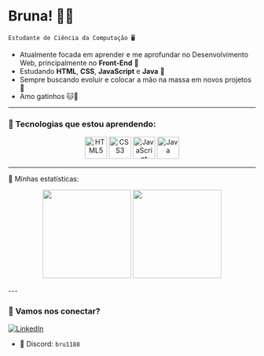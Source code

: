 # Bruna! 🌸✨

    Estudante de Ciência da Computação 🖥️

- Atualmente focada em aprender e me aprofundar no Desenvolvimento Web, principalmente no **Front-End** 🎀
- Estudando **HTML**, **CSS**, **JavaScript** e **Java** 💖  
- Sempre buscando evoluir e colocar a mão na massa em novos projetos 🌟
- Amo gatinhos 🐱🐾

---

### 🎀 Tecnologias que estou aprendendo:

<p align="center"> <img src="https://cdn.jsdelivr.net/gh/devicons/devicon@latest/icons/html5/html5-original.svg" alt="HTML5" width="45" height="45"/> <img src="https://cdn.jsdelivr.net/gh/devicons/devicon@latest/icons/css3/css3-original.svg" alt="CSS3" width="45" height="45"/> <img src="https://cdn.jsdelivr.net/gh/devicons/devicon@latest/icons/javascript/javascript-original.svg" alt="JavaScript" width="45" height="45"/> <img src="https://cdn.jsdelivr.net/gh/devicons/devicon@latest/icons/java/java-original.svg" alt="Java" width="45" height="45"/> </p>

---
💖 Minhas estatísticas:
<p align="center"> <img src="https://github-readme-stats.vercel.app/api?username=brucarv12&show_icons=true&theme=tokyonight&locale=pt-br" height="180" /> <img src="https://github-readme-stats.vercel.app/api/top-langs/?username=brucarv12&layout=compact&theme=tokyonight&locale=pt-br" height="180" /> </p>
---

### 🌷 Vamos nos conectar?
<p align="left">
  <a href="https://www.linkedin.com/in/bruna-carvalho-374621262/" target="_blank">
    <img 
      alt="LinkedIn" 
      title="Me adiciona no LinkedIn! 💌" 
      src="https://img.shields.io/badge/LinkedIn-FF69B4?style=for-the-badge&logo=linkedin&logoColor=white" 
    />
  </a>
</p>

- 💬 Discord: `bru1188`
